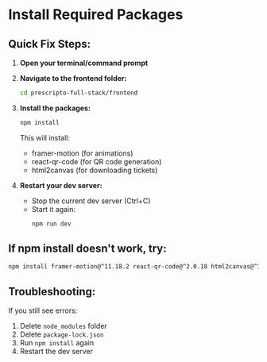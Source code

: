 # Install Required Packages

## Quick Fix Steps:

1. **Open your terminal/command prompt**

2. **Navigate to the frontend folder:**
   ```bash
   cd prescripto-full-stack/frontend
   ```

3. **Install the packages:**
   ```bash
   npm install
   ```

   This will install:
   - framer-motion (for animations)
   - react-qr-code (for QR code generation)
   - html2canvas (for downloading tickets)

4. **Restart your dev server:**
   - Stop the current dev server (Ctrl+C)
   - Start it again:
     ```bash
     npm run dev
     ```

## If npm install doesn't work, try:

```bash
npm install framer-motion@^11.18.2 react-qr-code@^2.0.18 html2canvas@^1.4.1
```

## Troubleshooting:

If you still see errors:
1. Delete `node_modules` folder
2. Delete `package-lock.json`
3. Run `npm install` again
4. Restart the dev server

